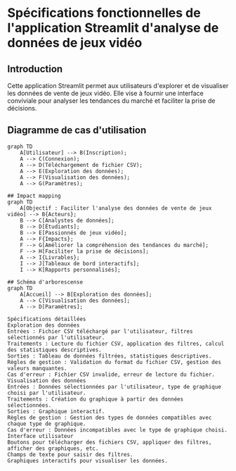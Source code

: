 # Spécifications fonctionnelles de l'application Streamlit d'analyse de données de jeux vidéo

## Introduction

Cette application Streamlit permet aux utilisateurs d'explorer et de visualiser les données de vente de jeux vidéo. Elle vise à fournir une interface conviviale pour analyser les tendances du marché et faciliter la prise de décisions.

## Diagramme de cas d'utilisation

```mermaid
graph TD
    A[Utilisateur] --> B(Inscription);
    A --> C(Connexion);
    A --> D(Téléchargement de fichier CSV);
    A --> E(Exploration des données);
    A --> F(Visualisation des données);
    A --> G(Paramètres);

## Impact mapping    
graph TD
    A[Objectif : Faciliter l'analyse des données de vente de jeux vidéo] --> B{Acteurs};
    B --> C[Analystes de données];
    B --> D[Étudiants];
    B --> E[Passionnés de jeux vidéo];
    A --> F{Impacts};
    F --> G[Améliorer la compréhension des tendances du marché];
    F --> H[Faciliter la prise de décisions];
    A --> I{Livrables};
    I --> J[Tableaux de bord interactifs];
    I --> K[Rapports personnalisés];

## Schéma d'arborescense
graph TD
    A[Accueil] --> B[Exploration des données];
    A --> C[Visualisation des données];
    A --> D[Paramètres];

Spécifications détaillées
Exploration des données
Entrées : Fichier CSV téléchargé par l'utilisateur, filtres sélectionnés par l'utilisateur.
Traitements : Lecture du fichier CSV, application des filtres, calcul des statistiques descriptives.
Sorties : Tableau de données filtrées, statistiques descriptives.
Règles de gestion : Validation du format du fichier CSV, gestion des valeurs manquantes.
Cas d'erreur : Fichier CSV invalide, erreur de lecture du fichier.
Visualisation des données
Entrées : Données sélectionnées par l'utilisateur, type de graphique choisi par l'utilisateur.
Traitements : Création du graphique à partir des données sélectionnées.
Sorties : Graphique interactif.
Règles de gestion : Gestion des types de données compatibles avec chaque type de graphique.
Cas d'erreur : Données incompatibles avec le type de graphique choisi.
Interface utilisateur
Boutons pour télécharger des fichiers CSV, appliquer des filtres, afficher des graphiques, etc.
Champs de texte pour saisir des filtres.
Graphiques interactifs pour visualiser les données.